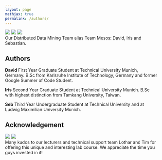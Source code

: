 ```yaml
---
layout: page
mathjax: true
permalink: /authors/
---
```


<div class="fig figcenter fighighlight">
  <img src="{{'/assets/david.png' | prepend: site.baseurl }}">
  <img src="{{'/assets/iris.png' | prepend: site.baseurl }}">
  <img src="{{'/assets/seb.png' | prepend: site.baseurl }}">
  <div class="figcaption">
    Our Distributed Data Mining Team alias Team Mesos: David, Iris and Sebastian.
  </div>
</div>


## Authors 

**David**
First Year Graduate Student at Technical University Munich, Germany. 
B.Sc from Karlsruhe Institute of Technology, Germany and former Google Summer of Code Student.

**Iris**
Second Year Graduate Student at Technical University Munich.
B.Sc with highest distinction from Tamkang University, Taiwan.

**Seb**
Third Year Undergraduate Student at Technical University and at Ludwig Maximilian University Munich. 


## Acknowledgement

<div class="fig figcenter fighighlight">
  <img src="{{'/assets/lothar_richter.jpg' | prepend: site.baseurl }}">
  <img src="{{'/assets/tim.jpg' | prepend: site.baseurl }}">
  <div class="figcaption">
    Many kudos to our lecturers and technical support team Lothar and Tim for offering this unique and interesting lab course. 
    We appreciate the time you guys invested in it! 
  </div>
</div>

